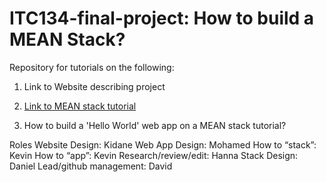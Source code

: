 # ITC134-final-project: How to build a MEAN Stack?

Repository for tutorials on the following:

1. Link to Website describing project

2. [Link to MEAN stack tutorial](https://docs.google.com/document/d/1fheRGRmCnKE9--q7_Midv8FHGAHYjVh9A80v4QL0cfo/edit) 

3. How to build a 'Hello World' web app on a MEAN stack tutorial?

Roles
Website Design: Kidane
Web App Design: Mohamed
How to “stack”: Kevin 
How to “app”: Kevin
Research/review/edit: Hanna
Stack Design: Daniel
Lead/github management: David
